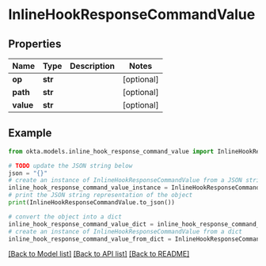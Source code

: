 # InlineHookResponseCommandValue


## Properties

Name | Type | Description | Notes
------------ | ------------- | ------------- | -------------
**op** | **str** |  | [optional] 
**path** | **str** |  | [optional] 
**value** | **str** |  | [optional] 

## Example

```python
from okta.models.inline_hook_response_command_value import InlineHookResponseCommandValue

# TODO update the JSON string below
json = "{}"
# create an instance of InlineHookResponseCommandValue from a JSON string
inline_hook_response_command_value_instance = InlineHookResponseCommandValue.from_json(json)
# print the JSON string representation of the object
print(InlineHookResponseCommandValue.to_json())

# convert the object into a dict
inline_hook_response_command_value_dict = inline_hook_response_command_value_instance.to_dict()
# create an instance of InlineHookResponseCommandValue from a dict
inline_hook_response_command_value_from_dict = InlineHookResponseCommandValue.from_dict(inline_hook_response_command_value_dict)
```
[[Back to Model list]](../README.md#documentation-for-models) [[Back to API list]](../README.md#documentation-for-api-endpoints) [[Back to README]](../README.md)


